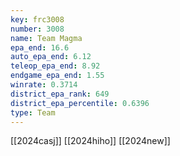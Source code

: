 ```yaml
---
key: frc3008
number: 3008
name: Team Magma
epa_end: 16.6
auto_epa_end: 6.12
teleop_epa_end: 8.92
endgame_epa_end: 1.55
winrate: 0.3714
district_epa_rank: 649
district_epa_percentile: 0.6396
type: Team
---
```

[[2024casj]]
[[2024hiho]]
[[2024new]]
